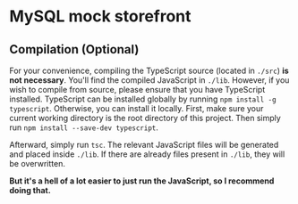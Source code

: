 MySQL mock storefront
=====================

Compilation (Optional)
----------------------
For your convenience, compiling the TypeScript source (located in `./src`) __is not necessary__.  You'll find the compiled JavaScript in `./lib`.  However, if you wish to compile from source, please ensure that you have TypeScript installed.  TypeScript can be installed globally by running `npm install -g typescript`.  Otherwise, you can install it locally.  First, make sure your current working directory is the root directory of this project.  Then simply run `npm install --save-dev typescript`.

Afterward, simply run `tsc`.  The relevant JavaScript files will be generated and placed inside `./lib`.  If there are already files present in `./lib`, they will be overwritten.

__But it's a hell of a lot easier to just run the JavaScript, so I recommend doing that.__
